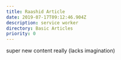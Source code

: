 ```yaml
---
title: Raashid Article
date: 2019-07-17T09:12:46.904Z
description: service worker
directory: Basic Articles
priority: 0
---
```

super new content really (lacks imagination)

